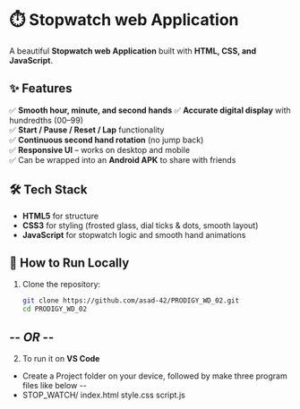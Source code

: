 # ⏱️ Stopwatch web Application

A beautiful **Stopwatch web Application** built with **HTML, CSS, and JavaScript**.  


## ✨ Features

✅ **Smooth hour, minute, and second hands**
✅ **Accurate digital display** with hundredths (00–99)  
✅ **Start / Pause / Reset / Lap** functionality  
✅ **Continuous second hand rotation** (no jump back)  
✅ **Responsive UI** – works on desktop and mobile  
✅ Can be wrapped into an **Android APK** to share with friends


## 🛠️ Tech Stack

- **HTML5** for structure
- **CSS3** for styling (frosted glass, dial ticks & dots, smooth layout)
- **JavaScript** for stopwatch logic and smooth hand animations


## 🚀 How to Run Locally

1. Clone the repository:
   ```bash
   git clone https://github.com/asad-42/PRODIGY_WD_02.git
   cd PRODIGY_WD_02
## -- *OR* --
2. To run it on **VS Code**
- Create a Project folder on your device, followed by make three program files like below --
- STOP_WATCH/
     index.html
     style.css
     script.js
